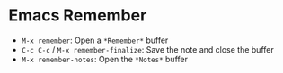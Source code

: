 # Emacs Remember

- `M-x remember`: Open a `*Remember*` buffer
- `C-c C-c` / `M-x remember-finalize`: Save the note and close the buffer
- `M-x remember-notes`: Open the `*Notes*` buffer
